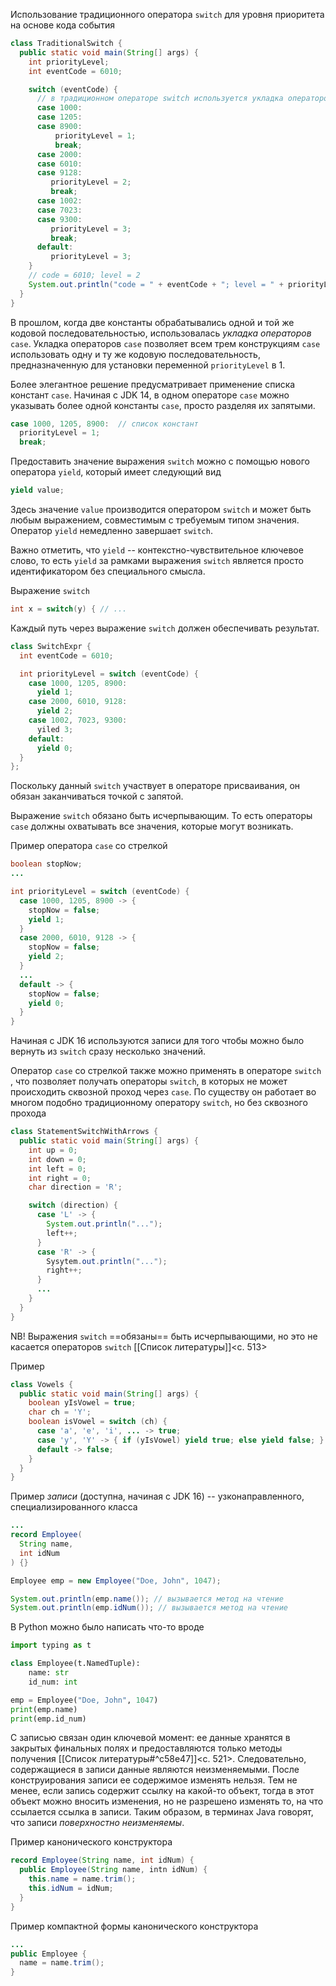 Использование традиционного оператора `switch` для уровня приоритета на основе кода события
```java
class TraditionalSwitch {
  public static void main(String[] args) {
    int priorityLevel;
    int eventCode = 6010;

    switch (eventCode) {
      // в традиционном операторе switch используется укладка операторов case
      case 1000:
      case 1205:
      case 8900:
	      priorityLevel = 1;
	      break;
      case 2000:
      case 6010:
      case 9128:
         priorityLevel = 2;
         break;
      case 1002:
      case 7023:
      case 9300:
         priorityLevel = 3;
         break;
      default:
         priorityLevel = 3;
    }
    // code = 6010; level = 2
    System.out.println("code = " + eventCode + "; level = " + priorityLevel);
  }
}
```

В прошлом, когда две константы обрабатывались одной и той же кодовой последовательностью, использовалась _укладка операторов_ `case`. Укладка операторов `case` позволяет всем трем конструкциям `case` использовать одну и ту же кодовую последовательность, предназначенную для установки переменной `priorityLevel` в 1.

Более элегантное решение предусматривает применение списка констант `case`. Начиная с JDK 14, в одном операторе `case` можно указывать более одной константы `case`, просто разделяя их запятыми.
```java
case 1000, 1205, 8900:  // список констант
  priorityLevel = 1;
  break;
```

Предоставить значение выражения `switch` можно с помощью нового оператора `yield`, который имеет следующий вид
```java
yield value;
```

Здесь значение `value` производится оператором `switch` и может быть любым выражением, совместимым с требуемым типом значения. Оператор `yield` немедленно завершает `switch`.

Важно отметить, что `yield` -- контекстно-чувствительное ключевое слово, то есть `yield` за рамками выражения `switch` является просто идентификатором без специального смысла.

Выражение `switch`
```java
int x = switch(y) { // ...
```

Каждый путь через выражение `switch` должен обеспечивать результат.
```java
class SwitchExpr {
  int eventCode = 6010;

  int priorityLevel = switch (eventCode) {
    case 1000, 1205, 8900:
      yield 1;
    case 2000, 6010, 9128:
      yield 2;
    case 1002, 7023, 9300:
      yiled 3;
    default:
      yield 0;
  }
};
```

Поскольку данный `switch` участвует в операторе присваивания, он обязан заканчиваться точкой с запятой.

Выражение `switch` обязано быть исчерпывающим. То есть операторы `case` должны охватывать все значения, которые могут возникать.

Пример оператора `case` со стрелкой
```java
boolean stopNow;
...

int priorityLevel = switch (eventCode) {
  case 1000, 1205, 8900 -> {
    stopNow = false;
    yield 1;
  }
  case 2000, 6010, 9128 -> {
    stopNow = false;
    yield 2;
  }
  ...
  default -> {
    stopNow = false;
    yield 0;
  }
}
```

Начиная с JDK 16 используются записи для того чтобы можно было вернуть из `switch` сразу несколько значений.

Оператор `case` со стрелкой также можно применять в операторе `switch` , что позволяет получать операторы `switch`, в которых не может происходить сквозной проход через `case`. По существу он работает во многом подобно традиционному оператору `switch`, но без сквозного прохода
```java
class StatementSwitchWithArrows {
  public static void main(String[] args) {
    int up = 0;
    int down = 0;
    int left = 0;
    int right = 0;
    char direction = 'R';

    switch (direction) {
      case 'L' -> {
        System.out.println("...");
        left++;
      }
      case 'R' -> {
        Sysytem.out.println("...");
        right++;
      }
      ...
    }
  }
}
```

NB! Выражения `switch` ==обязаны== быть исчерпывающими, но это не касается операторов `switch` [[Список литературы]]<c. 513>

Пример 
```java
class Vowels {
  public static void main(String[] args) {
    boolean yIsVowel = true;
    char ch = 'Y';
    boolean isVowel = switch (ch) {
      case 'a', 'e', 'i', ... -> true;
      case 'y', 'Y' -> { if (yIsVowel) yield true; else yield false; }
      default -> false;
    }
  }
}
```

Пример _записи_ (доступна, начиная с JDK 16) -- узконаправленного, специализированного класса
```java
...
record Employee(
  String name,
  int idNum
) {}

Employee emp = new Employee("Doe, John", 1047);

System.out.println(emp.name()); // вызывается метод на чтение
System.out.println(emp.idNum()); // вызывается метод на чтение
```

В Python можно было написать что-то вроде
```python
import typing as t

class Employee(t.NamedTuple):
    name: str
    id_num: int

emp = Employee("Doe, John", 1047)
print(emp.name)
print(emp.id_num)
```

С записью связан один ключевой момент: ее данные хранятся в закрытых финальных полях и предоставляются только методы получения [[Список литературы#^c58e47]]<c. 521>. Следовательно, содержащиеся в записи данные являются неизменяемыми. После конструирования записи ее содержимое изменять нельзя. Тем не менее, если запись содержит ссылку на какой-то объект, тогда в этот объект можно вносить изменения, но не разрешено изменять то, на что ссылается ссылка в записи. Таким образом, в терминах Java говорят, что записи _поверхностно неизменяемы_. 

Пример канонического конструктора
```java
record Employee(String name, int idNum) {
  public Employee(String name, intn idNum) {
    this.name = name.trim();
    this.idNum = idNum;
  }
}
```

Пример компактной формы канонического конструктора
```java
...
public Employee {
  name = name.trim();
}
```
